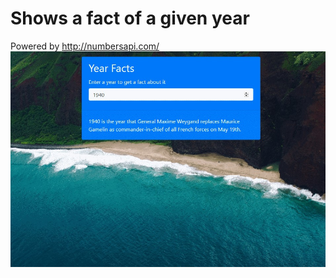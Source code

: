 # Shows a fact of a given year
Powered by http://numbersapi.com/
![year-fact-image](year-fact-shot.jpg)
